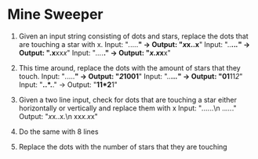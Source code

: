 # Mine Sweeper

1. Given an input string consisting of dots and stars, replace the dots that are touching a star with x.
    Input: "*.*....**" -> Output: "*x*x..x**"
    Input: "..**..*.*" -> Output: ".x**xx*x*"
    Input: "*...*.**." -> Output: "*x.x*x**x"

2. This time around, replace the dots with the amount of stars that they touch.
    Input: "*.*....**" -> Output: "*2*1001**"
    Input: "..**..*.*" -> Output: "01**11*2*"
    Input: "**..*.**." -> Output: "**11*2**1"

3. Given a two line input, check for dots that are touching a star either horizontally or vertically and replace them with x
    Input:  "*.*.....\n
             ..*...*."
    Output: "*x*x..x.\n
             xx*x.x*x"

4. Do the same with 8 lines

5. Replace the dots with the number of stars that they are touching